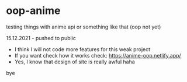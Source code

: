 # oop-anime
testing things with anime api or something like that (oop not yet) 

15.12.2021 - pushed to public
- I think I will not code more features for this weak project
- If you want check how it works check: https://anime-oop.netlify.app/
- Yes, I know that design of site is really awful haha

bye
